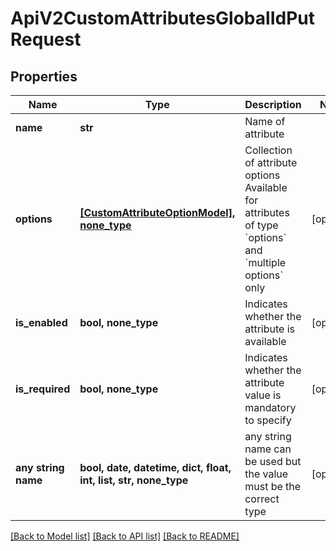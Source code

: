 # ApiV2CustomAttributesGlobalIdPutRequest


## Properties
Name | Type | Description | Notes
------------ | ------------- | ------------- | -------------
**name** | **str** | Name of attribute | 
**options** | [**[CustomAttributeOptionModel], none_type**](CustomAttributeOptionModel.md) | Collection of attribute options     Available for attributes of type &#x60;options&#x60; and &#x60;multiple options&#x60; only | [optional] 
**is_enabled** | **bool, none_type** | Indicates whether the attribute is available | [optional] 
**is_required** | **bool, none_type** | Indicates whether the attribute value is mandatory to specify | [optional] 
**any string name** | **bool, date, datetime, dict, float, int, list, str, none_type** | any string name can be used but the value must be the correct type | [optional]

[[Back to Model list]](../README.md#documentation-for-models) [[Back to API list]](../README.md#documentation-for-api-endpoints) [[Back to README]](../README.md)


